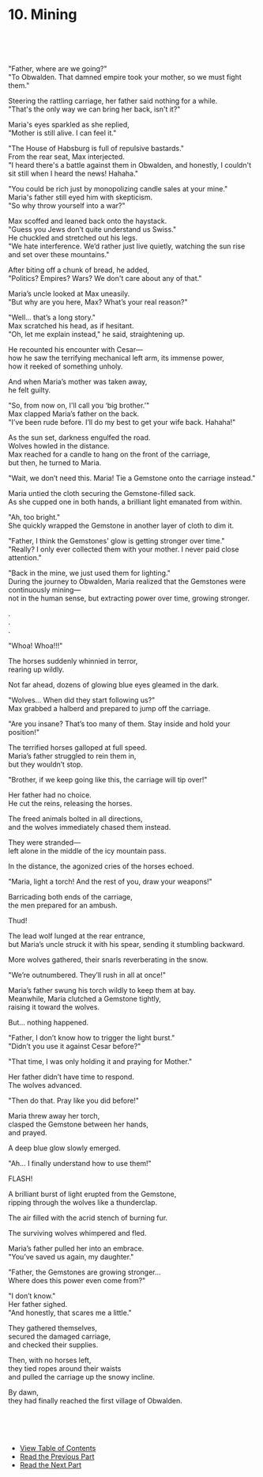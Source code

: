 # 10. Mining <br>
<br><br><br>

"Father, where are we going?"<br>
"To Obwalden. That damned empire took your mother, so we must fight them."<br>

Steering the rattling carriage, her father said nothing for a while.<br>
"That's the only way we can bring her back, isn't it?"<br>

Maria's eyes sparkled as she replied,<br>
"Mother is still alive. I can feel it."<br>

"The House of Habsburg is full of repulsive bastards."<br>
From the rear seat, Max interjected.<br>
"I heard there's a battle against them in Obwalden, and honestly, I couldn't sit still when I heard the news! Hahaha."<br>

"You could be rich just by monopolizing candle sales at your mine."<br>
Maria's father still eyed him with skepticism.<br>
"So why throw yourself into a war?"<br>

Max scoffed and leaned back onto the haystack.<br>
"Guess you Jews don’t quite understand us Swiss."<br>
He chuckled and stretched out his legs.<br>
"We hate interference. We’d rather just live quietly, watching the sun rise and set over these mountains."<br>

After biting off a chunk of bread, he added,<br>
"Politics? Empires? Wars? We don't care about any of that."<br>

Maria’s uncle looked at Max uneasily.<br>
"But why are you here, Max? What’s your real reason?"<br>

"Well… that’s a long story."<br>
Max scratched his head, as if hesitant.<br>
"Oh, let me explain instead," he said, straightening up.<br>

He recounted his encounter with Cesar—<br>
how he saw the terrifying mechanical left arm, its immense power,<br>
how it reeked of something unholy.<br>

And when Maria’s mother was taken away,<br>
he felt guilty.<br>

"So, from now on, I'll call you ‘big brother.’"<br>
Max clapped Maria’s father on the back.<br>
"I’ve been rude before. I’ll do my best to get your wife back. Hahaha!"<br>

As the sun set, darkness engulfed the road.<br>
Wolves howled in the distance.<br>
Max reached for a candle to hang on the front of the carriage,<br>
but then, he turned to Maria.<br>

"Wait, we don’t need this. Maria! Tie a Gemstone onto the carriage instead."<br>

Maria untied the cloth securing the Gemstone-filled sack.<br>
As she cupped one in both hands, a brilliant light emanated from within.<br>

"Ah, too bright."<br>
She quickly wrapped the Gemstone in another layer of cloth to dim it.<br>

"Father, I think the Gemstones' glow is getting stronger over time."<br>
"Really? I only ever collected them with your mother. I never paid close attention."<br>

"Back in the mine, we just used them for lighting."<br>
During the journey to Obwalden, Maria realized that the Gemstones were continuously mining—<br>
not in the human sense, but extracting power over time, growing stronger.<br>

.<br>
.<br>
.<br>

"Whoa! Whoa!!!"<br>

The horses suddenly whinnied in terror,<br>
rearing up wildly.<br>

Not far ahead, dozens of glowing blue eyes gleamed in the dark.<br>

"Wolves… When did they start following us?"<br>
Max grabbed a halberd and prepared to jump off the carriage.<br>

"Are you insane? That’s too many of them. Stay inside and hold your position!"<br>

The terrified horses galloped at full speed.<br>
Maria’s father struggled to rein them in,<br>
but they wouldn’t stop.<br>

"Brother, if we keep going like this, the carriage will tip over!"<br>

Her father had no choice.<br>
He cut the reins, releasing the horses.<br>

The freed animals bolted in all directions,<br>
and the wolves immediately chased them instead.<br>

They were stranded—<br>
left alone in the middle of the icy mountain pass.<br>

In the distance, the agonized cries of the horses echoed.<br>

"Maria, light a torch! And the rest of you, draw your weapons!"<br>

Barricading both ends of the carriage,<br>
the men prepared for an ambush.<br>

Thud!<br>

The lead wolf lunged at the rear entrance,<br>
but Maria’s uncle struck it with his spear, sending it stumbling backward.<br>

More wolves gathered, their snarls reverberating in the snow.<br>

"We’re outnumbered. They’ll rush in all at once!"<br>

Maria’s father swung his torch wildly to keep them at bay.<br>
Meanwhile, Maria clutched a Gemstone tightly,<br>
raising it toward the wolves.<br>

But… nothing happened.<br>

"Father, I don’t know how to trigger the light burst."<br>
"Didn’t you use it against Cesar before?"<br>

"That time, I was only holding it and praying for Mother."<br>

Her father didn’t have time to respond.<br>
The wolves advanced.<br>

"Then do that. Pray like you did before!"<br>

Maria threw away her torch,<br>
clasped the Gemstone between her hands,<br>
and prayed.<br>

A deep blue glow slowly emerged.<br>

"Ah… I finally understand how to use them!"<br>

FLASH!<br>

A brilliant burst of light erupted from the Gemstone,<br>
ripping through the wolves like a thunderclap.<br>

The air filled with the acrid stench of burning fur.<br>

The surviving wolves whimpered and fled.<br>

Maria’s father pulled her into an embrace.<br>
"You’ve saved us again, my daughter."<br>

"Father, the Gemstones are growing stronger…<br>
Where does this power even come from?"<br>

"I don’t know."<br>
Her father sighed.<br>
"And honestly, that scares me a little."<br>

They gathered themselves,<br>
secured the damaged carriage,<br>
and checked their supplies.<br>

Then, with no horses left,<br>
they tied ropes around their waists<br>
and pulled the carriage up the snowy incline.<br>

By dawn,<br>
they had finally reached the first village of Obwalden.<br>

<br><br><br>

* [View Table of Contents](content_en.md) <br>
* [Read the Previous Part](/01_gemston/EN/EN_9.md) <br>
* [Read the Next Part](/01_gemston/EN/EN_11-12.md) <br>
